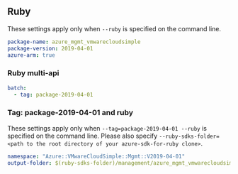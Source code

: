 ## Ruby

These settings apply only when `--ruby` is specified on the command line.

```yaml
package-name: azure_mgmt_vmwarecloudsimple
package-version: 2019-04-01
azure-arm: true
```

### Ruby multi-api

``` yaml $(ruby) && $(multiapi)
batch:
  - tag: package-2019-04-01
```

### Tag: package-2019-04-01 and ruby

These settings apply only when `--tag=package-2019-04-01 --ruby` is specified on the command line.
Please also specify `--ruby-sdks-folder=<path to the root directory of your azure-sdk-for-ruby clone>`.

```yaml $(tag) == 'package-2019-04-01' && $(ruby)
namespace: "Azure::VMwareCloudSimple::Mgmt::V2019-04-01"
output-folder: $(ruby-sdks-folder)/management/azure_mgmt_vmwarecloudsimple/lib
```
